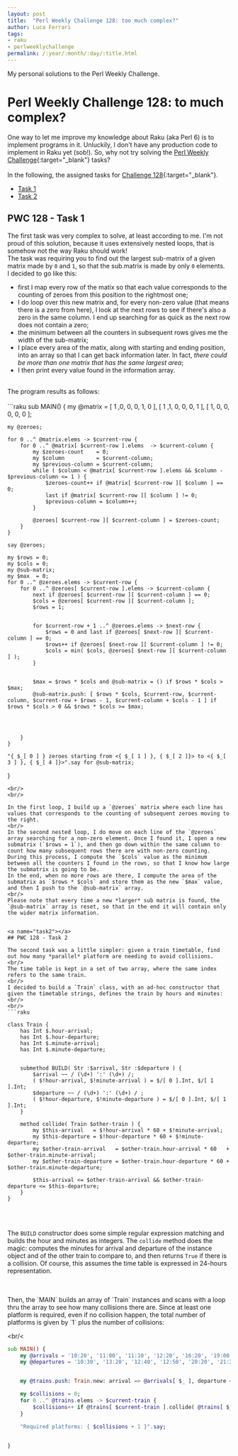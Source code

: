 ```yaml
---
layout: post
title:  "Perl Weekly Challenge 128: too much complex?"
author: Luca Ferrari
tags:
- raku
- perlweeklychallenge
permalink: /:year/:month/:day/:title.html
---
```

My personal solutions to the Perl Weekly Challenge.

# Perl Weekly Challenge 128: to much complex?

One way to let me improve my knowledge about Raku (aka Perl 6) is to implement programs in it.
Unluckily, I don't have any production code to implement in Raku yet (sob!).
So, why not try solving the [Perl Weekly Challenge](https://perlweeklychallenge.org/){:target="_blank"} tasks?
<br/>
<br/>
In the following, the assigned tasks for [Challenge 128](https://perlweeklychallenge.org/blog/perl-weekly-challenge-128/){:target="_blank"}.
<br/>
- [Task 1](#task1)
- [Task 2](#task2)



<a name="task1"></a>
## PWC 128 - Task 1

The first task was very complex to solve, at least according to me. I'm not proud of this solution, because it uses extensively nested loops, that is somehow not the way Raku should work!
<br/>
The task was requiring you to find out the largest sub-matrix of a given matrix made by `0` and `1`, so that the sub.matrix is made by only `0` elements.
<br/>
I decided to go like this:
- first I map every row of the matix so that each value corresponds to the counting of zeroes from this position to the rightmost one;
- I do loop over this new matrix and, for every non-zero value (that means there is a zero from here), I look at the next rows to see if there's also a zero in the same column. I end up searching for as quick as the next row does not contain a zero;
- the minimum between all the counters in subsequent rows gives me the width of the sub-matrix;
- I place every area of the matix, along with starting and ending position, into an array so that I can get back information later. In fact, *there could be more than one matrix that has the same largest area*;
- I then print every value found in the information array.

<br/>
The program results as follows:


<br/>
<br/>
```raku
sub MAIN() {
    my @matrix = [ 1 ,0, 0, 0, 1, 0 ],
                 [ 1 ,1, 0, 0, 0, 1 ],
                 [ 1, 0, 0, 0, 0, 0 ];

    my @zeroes;

    for 0 ..^ @matrix.elems -> $current-row {
        for 0 ..^ @matrix[ $current-row ].elems  -> $current-column {
            my $zeroes-count    = 0;
            my $column          = $current-column;
            my $previous-column = $current-column;
            while ( $column < @matrix[ $current-row ].elems && $column - $previous-column <= 1 ) {
                $zeroes-count++ if @matrix[ $current-row ][ $column ] == 0;
                last if @matrix[ $current-row ][ $column ] != 0;
                $previous-column = $column++;
            }

            @zeroes[ $current-row ][ $current-column ] = $zeroes-count;
        }
    }

    say @zeroes;

    my $rows = 0;
    my $cols = 0;
    my @sub-matrix;
    my $max  = 0;
    for 0 ..^ @zeroes.elems -> $current-row {
        for 0 ..^ @zeroes[ $current-row ].elems -> $current-column {
            next if @zeroes[ $current-row ][ $current-column ] == 0;
            $cols = @zeroes[ $current-row ][ $current-column ];
            $rows = 1;


            for $current-row + 1 ..^ @zeroes.elems -> $next-row {
                $rows = 0 and last if @zeroes[ $next-row ][ $current-column ] == 0;
                $rows++ if @zeroes[ $next-row ][ $current-column ] != 0;
                $cols = min( $cols, @zeroes[ $next-row ][ $current-column ] );
            }


            $max = $rows * $cols and @sub-matrix = () if $rows * $cols > $max;
            @sub-matrix.push: [ $rows * $cols, $current-row, $current-column, $current-row + $rows - 1, $current-column + $cols - 1 ] if $rows * $cols > 0 && $rows * $cols >= $max;




        }
    }

    "{ $_[ 0 ] } zeroes starting from <{ $_[ 1 ] }, { $_[ 2 ]}> to <{ $_[ 3 ] }, { $_[ 4 ]}>".say for @sub-matrix;




}
```
<br/>
<br/>

In the first loop, I build up a `@zeroes` matrix where each line has values that corresponds to the counting of subsequent zeroes moving to the right.
<br/>
In the second nested loop, I do move on each line of the `@zeroes` array searching for a non-zero element. Once I found it, I open a new submatrix (`$rows = 1`), and then go down within the same column to count how many subsequent rows there are with non-zero counting. During this process, I compute the `$cols` value as the minimum between all the counters I found in the rows, so that I know how large the submatrix is going to be.
In the end, when no more rows are there, I compute the area of the submatrix as `$rows * $cols` and store them as the new `$max` value, and then I push to the `@sub-matrix` array.
<br/>
Please note that every time a new *larger* sub matrix is found, the `@sub-matrix` array is reset, so that in the end it will contain only the wider matrix information.


<a name="task2"></a>
## PWC 128 - Task 2

The second task was a little simpler: given a train timetable, find out how many *parallel* platform are needing to avoid collisions.
<br/>
The time table is kept in a set of two array, where the same index refers to the same train.
<br/>
I decided to build a `Train` class, with an ad-hoc constructor that given the timetable strings, defines the train by hours and minutes:
<br/>
<br/>
```raku

class Train {
    has Int $.hour-arrival;
    has Int $.hour-departure;
    has Int $.minute-arrival;
    has Int $.minute-departure;


    submethod BUILD( Str :$arrival, Str :$departure ) {
        $arrival ~~ / (\d+) ':' (\d+) /;
        ( $!hour-arrival, $!minute-arrival ) = $/[ 0 ].Int, $/[ 1 ].Int;
        $departure ~~ / (\d+) ':' (\d+) / ;
        ( $!hour-departure, $!minute-departure ) = $/[ 0 ].Int, $/[ 1 ].Int;
    }

    method collide( Train $other-train ) {
        my $this-arrival   = $!hour-arrival * 60 + $!minute-arrival;
        my $this-departure = $!hour-departure * 60 + $!minute-departure;
        my $other-train-arrival   = $other-train.hour-arrival * 60   + $other-train.minute-arrival;
        my $other-train-departure = $other-train.hour-departure * 60 + $other-train.minute-departure;

        $this-arrival <= $other-train-arrival && $other-train-departure <= $this-departure;
    }
}

```
<br/>
<br/>

The `BUILD` constructor does some simple regular expression matching and builds the hour and minutes as integers.
The `collide` method does the magic: computes the minutes for arrival and departure of the instance object and of the other train to compare to, and then returns `True` if there is a collision. Of course, this assumes the time table is expressed in 24-hours representation.

<br/>
<br/>
Then, the `MAIN` builds an array of `Train` instances and scans with a loop thru the array to see how many collisions there are. Since at least one platform is required, even if no collision happen, the total number of platforms is given by `1` plus the number of collisions:


<br/<
<br/>
```raku
sub MAIN() {
    my @arrivals = '10:20', '11:00', '11:10', '12:20', '16:20', '19:00';
    my @departures = '10:30', '13:20', '12:40', '12:50', '20:20', '21:20';


    my @trains.push: Train.new: arrival => @arrivals[ $_ ], departure => @departures[ $_ ] for 0 ..^ @arrivals.elems;

    my $collisions = 0;
    for 0 ..^ @trains.elems -> $current-train {
        $collisions++ if @trains[ $current-train ].collide( @trains[ $_ ] ) for $current-train + 1 ..^ @trains.elems;
    }

    "Required platforms: { $collisions + 1 }".say;


}

```


<br/>
<br/>
